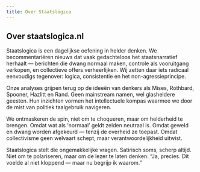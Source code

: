 ```yaml
---
title: Over Staatslogica
---
```

## Over staatslogica.nl

Staatslogica is een dagelijkse oefening in helder denken. We becommentariëren nieuws dat vaak gedachteloos het staatsnarratief herhaalt — berichten die dwang normaal maken, controle als vooruitgang verkopen, en collectieve offers verheerlijken. Wij zetten daar iets radicaal eenvoudigs tegenover: logica, consistentie en het non-agressieprincipe.

Onze analyses grijpen terug op de ideeën van denkers als Mises, Rothbard, Spooner, Hazlitt en Rand. Geen mainstream namen, wel glasheldere geesten. Hun inzichten vormen het intellectuele kompas waarmee we door de mist van politiek taalgebruik navigeren.

We ontmaskeren de spin, niet om te choqueren, maar om helderheid te brengen. Omdat wat als ‘normaal’ geldt zelden neutraal is. Omdat geweld en dwang worden afgekeurd — tenzij de overheid ze toepast. Omdat collectivisme geen welvaart schept, maar verantwoordelijkheid uitwist.

Staatslogica stelt die ongemakkelijke vragen. Satirisch soms, scherp altijd. Niet om te polariseren, maar om de lezer te laten denken: “Ja, precies. Dit voelde al niet kloppend — maar nu begrijp ik waarom.”
